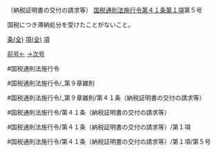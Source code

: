 （納税証明書の交付の請求等）
[国税通則法施行令第４１条第１項](国税通則法施行＿令＿第４１条第１項)第５号

国税につき滞納処分を受けたことがないこと。

[条(全)](国税通則法施行＿令＿第４１条_.md)    [項(全)](国税通則法施行＿令＿第４１条第１項_.md)    [項](国税通則法施行＿令＿第４１条第１項.md)

[前号←](国税通則法施行＿令＿第４１条第１項第４号.md)    [→次号](国税通則法施行＿令＿第４１条第１項第６号.md)

#国税通則法施行令

#国税通則法施行令/_第９章雑則

#国税通則法施行令/_第９章雑則/第４１条（納税証明書の交付の請求等）

#国税通則法施行令/第４１条（納税証明書の交付の請求等）

#国税通則法施行令/第４１条（納税証明書の交付の請求等）/第１項

#国税通則法施行令/第４１条（納税証明書の交付の請求等）/第１項/第５号


